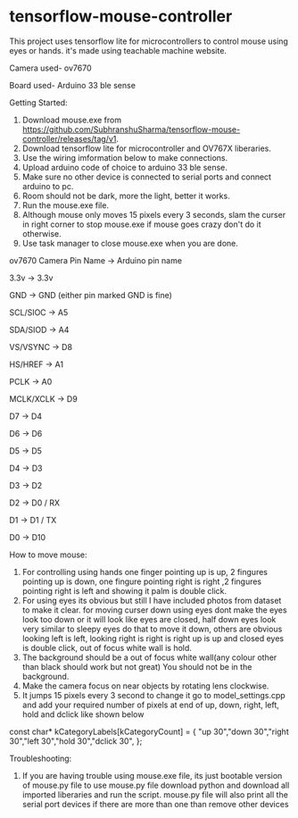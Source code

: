 # tensorflow-mouse-controller
This project uses tensorflow lite for microcontrollers  to control mouse using eyes or hands. it's made using teachable machine website.

Camera used- ov7670

Board used- Arduino 33 ble sense

Getting Started:

1. Download mouse.exe from https://github.com/SubhranshuSharma/tensorflow-mouse-controller/releases/tag/v1.
2. Download tensorflow lite for microcontroller and OV767X liberaries.
3. Use the wiring imformation below to make connections.
4. Upload arduino code of choice to arduino 33 ble sense.
5. Make sure no other device is connected to serial ports and connect arduino to pc.
6. Room should not be dark, more the light, better it works.
7. Run the mouse.exe file.
8. Although mouse only moves 15 pixels every 3 seconds, slam the curser in right corner to stop mouse.exe if mouse goes crazy don't do it otherwise.
9. Use task manager to close mouse.exe when you are done.

ov7670 Camera Pin Name ->	Arduino pin name

3.3v	    ->  3.3v

GND	    ->    GND (either pin marked GND is fine)

SCL/SIOC  -> A5

SDA/SIOD  ->   A4

VS/VSYNC  ->     D8

HS/HREF   ->       A1

PCLK	    ->      A0

MCLK/XCLK ->      D9

D7	       ->       D4

D6	       ->         D6

D5	       ->       D5

D4	       ->         D3

D3	       ->         D2

D2	       ->         D0 / RX

D1	       ->         D1 / TX

D0	       ->         D10 

How to move mouse:

1. For controlling using hands one finger pointing up is up, 2 fingures pointing up is down, one fingure pointing right is right ,2 fingures pointing right is left and showing it palm is double click. 
2. For using eyes its obvious but still I have included photos from dataset to make it clear. for moving curser down using eyes dont make the eyes look too down or it will look like eyes are closed, half down eyes look very similar to sleepy eyes do that to move it down, others are obvious looking left is left, looking right is right is right up is up and closed eyes is double click, out of focus white wall is hold.
3. The background should be a out of focus white wall(any colour other than black should work but not great) You should not be in the background.
4. Make the camera focus on near objects by rotating lens clockwise.
5. It jumps 15 pixels every 3 second to change it go to model_settings.cpp and add your required number of pixels at end of up, down, right, left, hold and dclick like shown below
   
const char* kCategoryLabels[kCategoryCount] = {
    "up 30","down 30","right 30","left 30","hold 30","dclick 30",
};

Troubleshooting:
1. If you are having trouble using mouse.exe file, its just bootable version of mouse.py file to use mouse.py file download python and download all imported liberaries and run the script.
   mouse.py file will also print all the serial port devices if there are more than one than remove other devices
